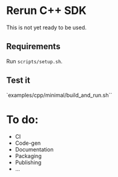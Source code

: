 # Rerun C++ SDK

This is not yet ready to be used.

## Requirements
Run `scripts/setup.sh`.

## Test it
`examples/cpp/minimal/build_and_run.sh``

# To do:
* CI
* Code-gen
* Documentation
* Packaging
* Publishing
* …
